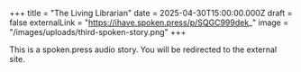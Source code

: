 +++
title = "The Living Librarian"
date = 2025-04-30T15:00:00.000Z
draft = false
externalLink = "https://ihave.spoken.press/p/SQGC999dek_"
image = "/images/uploads/third-spoken-story.png"
+++

This is a spoken.press audio story. You will be redirected to the external site.